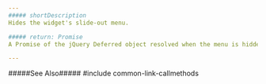 ```yaml
---
##### shortDescription
Hides the widget's slide-out menu.

##### return: Promise
A Promise of the jQuery Deferred object resolved when the menu is hidden.

---
```

#####See Also#####
#include common-link-callmethods
